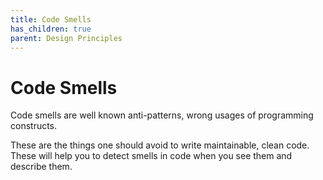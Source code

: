 ```yaml
---
title: Code Smells
has_children: true
parent: Design Principles
---
```


# Code Smells
Code smells are well known anti-patterns, wrong usages of programming constructs.

These are the things one should avoid to write maintainable, clean code.
These will help you to detect smells in code when you see them and describe them.


